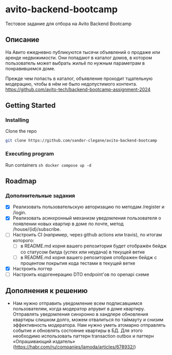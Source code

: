 # avito-backend-bootcamp
Тестовое задание для отбора на Avito Backend Bootcamp

## Описание
На Авито ежедневно публикуются тысячи объявлений о продаже или аренде недвижимости. Они попадают в каталог домов, в котором пользователь может выбрать жильё по нужным параметрам в понравившемся доме. 

Прежде чем попасть в каталог, объявление проходит тщательную модерацию, чтобы в нём не было недопустимого контента. 
https://github.com/avito-tech/backend-bootcamp-assignment-2024

## Getting Started
### Installing
Clone the repo
   ```sh
   git clone https://github.com/sandor-clegane/avito-backend-bootcamp
   ```

### Executing program
Run containers
    ```sh
    docker compose up -d
    ```

## Roadmap
### Дополнительные задания
- [x] Реализовать пользовательскую авторизацию по методам /register и /login.
- [x] Реализовать асинхронный механизм уведомления пользователя о появлении новых квартир в доме по почте, метод /house/{id}/subscribe. 
- [ ] Настроить CI (например, через github actions или travis), по итогам которого:
    - [ ] в README.md корня вашего репозитория будет отображён бейдж со статусом билда (успех или неудача) в текущей ветке
    - [ ] в README.md корня вашего репозитория отображен бейдж с процентом покрытия кода тестами в текущей ветке
- [x] Настроить логгер
- [ ] Настроить кодогенерацию DTO endpoint'ов по openapi схеме

## Дополнения к решению

- Нам нужно отправить уведомление всем подписавшимся пользователям, когда модератор апрувит в доме квартиру.
    Отправлять уведомления синхронно в хандлере обновления квартиры слишком долго, можем отвалиться по таймауту и снизим эффективность модератора.
    Нам нужно уметь атомарно отправлять событие и обновлять состояние квартиры в БД. Для этого необходимо использовать паттерн
    transaction outbox и паттерн «Опрашивающий издатель» (https://habr.com/ru/companies/lamoda/articles/678932/)                                            
